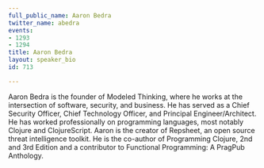 ```yaml
---
full_public_name: Aaron Bedra
twitter_name: abedra
events:
- 1293
- 1294
title: Aaron Bedra
layout: speaker_bio
id: 713

---
```

Aaron Bedra is the founder of Modeled Thinking, where he works at the intersection of software, security, and business. He has served as a Chief Security Officer, Chief Technology Officer, and Principal Engineer/Architect. He has worked professionally on programming languages, most notably Clojure and ClojureScript. Aaron is the creator of Repsheet, an open source threat intelligence toolkit. He is the co-author of Programming Clojure, 2nd and 3rd Edition and a contributor to Functional Programming: A PragPub Anthology.